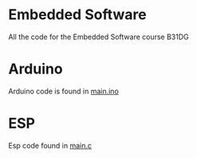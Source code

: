 # Embedded Software 
 All the code for the Embedded Software course B31DG

# Arduino 
Arduino code is found in [main.ino](ArduinoCode/main/main.ino)

# ESP
Esp code found in [main.c](ESP/Coursework1/main/main.c)

